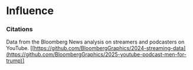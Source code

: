 # Influence

### Citations
Data from the Bloomberg News analysis on streamers and podcasters on YouTube. [[https://github.com/BloombergGraphics/2024-streaming-data](https://github.com/BloombergGraphics/2025-youtube-podcast-men-for-trump)]
